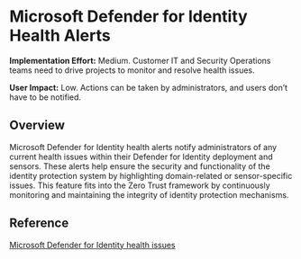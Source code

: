 # Microsoft Defender for Identity Health Alerts

**Implementation Effort:** Medium. Customer IT and Security Operations teams need to drive projects to monitor and resolve health issues.

**User Impact:** Low. Actions can be taken by administrators, and users don’t have to be notified.

## Overview
Microsoft Defender for Identity health alerts notify administrators of any current health issues within their Defender for Identity deployment and sensors. These alerts help ensure the security and functionality of the identity protection system by highlighting domain-related or sensor-specific issues. This feature fits into the Zero Trust framework by continuously monitoring and maintaining the integrity of identity protection mechanisms.

## Reference
[Microsoft Defender for Identity health issues](https://learn.microsoft.com/en-us/defender-for-identity/health-alerts)
